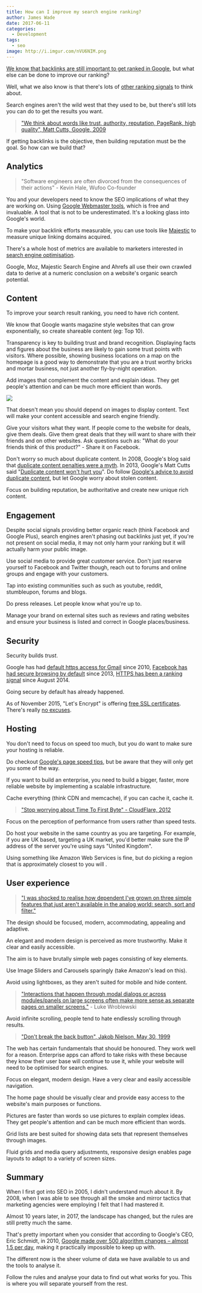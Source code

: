 ```yaml
---
title: How can I improve my search engine ranking?
author: James Wade
date: 2017-06-11
categories:
  - Development
tags:
  - seo
image: http://i.imgur.com/nVU6NIM.png
---
```


[We know that backlinks are still important to get ranked in Google](/internet/development/2017/05/30/have-backlinks-become-irrelevant.html), but what else can be done to improve our ranking?

Well, what we also know is that there's lots of [other ranking signals](https://moz.com/blog/the-myth-of-googles-200-ranking-factors) to think about.

Search engines aren't the wild west that they used to be, but there's still lots you can do to get the results you want.

> ["We think about words like trust, authority, reputation, PageRank, high quality", Matt Cutts, Google, 2009](https://youtu.be/LMfWPWUh5uU)

If getting backlinks is the objective, then building reputation must be the goal. So how can we build that?

<!--more-->

## Analytics

> "Software engineers are often divorced from the consequences of their actions" - Kevin Hale, Wufoo Co-founder

You and your developers need to know the SEO implications of what they are working on. Using [Google Webmaster tools](https://www.google.com/webmasters/tools/), which is free and invaluable. A tool that is not to be underestimated. It's a looking glass into Google's world.

To make your backlink efforts measurable, you can use tools like [Majestic](https://en.wikipedia.org/wiki/Majestic_Search_Engine) to measure unique linking domains acquired.

There's a whole host of metrics are available to marketers interested in [search engine optimisation](https://en.wikipedia.org/wiki/Search_engine_optimization_metrics).

Google, Moz, Majestic Search Engine and Ahrefs all use their own crawled data to derive at a numeric conclusion on a website's organic search potential.

## Content

To improve your search result ranking, you need to have rich content.

We know that Google wants magazine style websites that can grow exponentially, so create shareable content (eg: Top 10).

Transparency is key to building trust and brand recognition. Displaying facts and figures about the business are likely to gain some trust points with visitors. Where possible, showing business locations on a map on the homepage is a good way to demonstrate that you are a trust worthy bricks and mortar business, not just another fly-by-night operation.

Add images that complement the content and explain ideas. They get people's attention and can be much more efficient than words.

![](http://i.imgur.com/nVU6NIM.png)

That doesn't mean you should depend on images to display content. Text will make your content accessible and search engine friendly.

Give your visitors what they want. If people come to the website for deals, give them deals. Give them great deals that they will want to share with their friends and on other websites. Ask questions such as: "What do your friends think of this product?" - Share it on Facebook.

Don't worry so much about duplicate content. In 2008, Google's blog said that [duplicate content penalties were a myth](https://webmasters.googleblog.com/2008/09/demystifying-duplicate-content-penalty.html). In 2013, Google's Matt Cutts said "[Duplicate content won't hurt you](https://youtu.be/Vi-wkEeOKxM)". Do follow [Google's advice to avoid duplicate content](https://support.google.com/webmasters/answer/66359?hl=en), but let Google worry about stolen content.

Focus on building reputation, be authoritative and create new unique rich content.

## Engagement

Despite social signals providing better organic reach (think Facebook and Google Plus), search engines aren't phasing out backlinks just yet, if you're not present on social media, it may not only harm your ranking but it will actually harm your public image.

Use social media to provide great customer service. Don't just reserve yourself to Facebook and Twitter though, reach out to forums and online groups and engage with your customers.

Tap into existing communities such as such as youtube, reddit, stumbleupon, forums and blogs.

Do press releases. Let people know what you're up to.

Manage your brand on external sites such as reviews and rating websites and ensure your business is listed and correct in Google places/business.

## Security

Security builds *trust*.

Google has had [default https access for Gmail](https://gmail.googleblog.com/2010/01/default-https-access-for-gmail.html) since 2010, [Facebook has had secure browsing by default](https://www.facebook.com/notes/facebook-engineering/secure-browsing-by-default/10151590414803920/) since 2013, [HTTPS has been a ranking signal](https://webmasters.googleblog.com/2014/08/https-as-ranking-signal.html) since August 2014.

Going secure by default has already happened.

As of November 2015, "Let's Encrypt" is offering [free SSL certificates](https://letsencrypt.org/). There's really [no excuses](https://blog.cloudflare.com/secure-and-fast-github-pages-with-cloudflare/).

## Hosting

You don't need to focus on speed too much, but you do want to make sure your hosting is reliable.

Do checkout [Google's page speed tips](https://developers.google.com/speed/docs/insights/rules), but be aware that they will only get you some of the way.

If you want to build an enterprise, you need to build a bigger, faster, more reliable website by implementing a scalable infrastructure.

Cache everything (think CDN and memcache), if you can cache it, cache it.

> ["Stop worrying about Time To First Byte" - CloudFlare, 2012](https://blog.cloudflare.com/ttfb-time-to-first-byte-considered-meaningles/)

Focus on the perception of performance from users rather than speed tests.

Do host your website in the same country as you are targeting. For example, if you are UK based, targeting a UK market, you'd better make sure the IP address of the server you're using says "United Kingdom".

Using something like Amazon Web Services is fine, but do picking a region that is approximately closest to you will .

## User experience

> ["I was shocked to realise how dependent I've grown on three simple features that just aren't available in the analog world: search, sort and filter."](https://www.smashingmagazine.com/2012/04/ui-patterns-for-mobile-apps-search-sort-filter/)

The design should be focused, modern, accommodating, appealing and adaptive.

An elegant and modern design is perceived as more trustworthy. Make it clear and easily accessible.

The aim is to have brutally simple web pages consisting of key elements.

Use Image Sliders and Carousels sparingly (take Amazon's lead on this).

Avoid using lightboxes, as they aren't suited for mobile and hide content.

> ["Interactions that happen through modal dialogs or across modules/panels on large screens often make more sense as separate pages on smaller screens."](http://bradfrost.com/blog/post/conditional-lightbox/) - Luke Wroblewski

Avoid infinite scrolling, people tend to hate endlessly scrolling through results.

> ["Don't break the back button", Jakob Nielson, May 30, 1999](https://www.nngroup.com/articles/the-top-ten-web-design-mistakes-of-1999/)

The web has certain fundamentals that should be honoured. They work well for a reason. Enterprise apps can afford to take risks with these because they know their user base will continue to use it, while your website will need to be optimised for search engines.

Focus on elegant, modern design. Have a very clear and easily accessible navigation.

The home page should be visually clear and provide easy access to the website's main purposes or functions.

Pictures are faster than words so use pictures to explain complex ideas. They get people's attention and can be much more efficient than words.

Grid lists are best suited for showing data sets that represent themselves through images.

Fluid grids and media query adjustments, responsive design enables page layouts to adapt to a variety of screen sizes.

## Summary

When I first got into SEO in 2005, I didn't understand much about it. By 2008, when I was able to see through all the smoke and mirror tactics that marketing agencies were employing I felt that I had mastered it.

Almost 10 years later, in 2017, the landscape has changed, but the rules are still pretty much the same.

That's pretty important when you consider that according to Google's CEO, Eric Schmidt, in 2010, [Google made over 500 algorithm changes – almost 1.5 per day](http://searchengineland.com/13000-precision-evaluations-schmidts-testimony-reveals-how-google-tests-algorithm-changes-93740), making it practically impossible to keep up with.

The different now is the sheer volume of data we have available to us and the tools to analyse it.

Follow the rules and analyse your data to find out what works for you. This is where you will separate yourself from the rest.